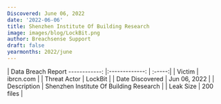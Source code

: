 ```yaml
---
Discovered: June 06, 2022
date: '2022-06-06'
title: Shenzhen Institute Of Building Research
image: images/blog/LockBit.png
author: Breachsense Support
draft: false
yearmonths: 2022/june
---
```



| Data Breach Report
------------:   |:-------------:    | :-----:|
| Victim    | ibrcn.com      | 
| Threat Actor    | LockBit      | 
| Date Discovered    | Jun 06, 2022      | 
| Description    | Shenzhen Institute Of Building Research      | 
| Leak Size    | 200 files      | 

